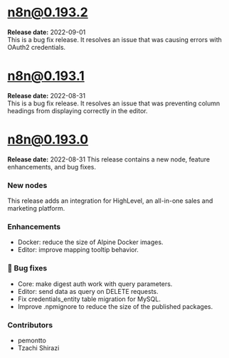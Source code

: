 # n8n@0.193.2
**Release date:** 2022-09-01  
This is a bug fix release. It resolves an issue that was causing errors with OAuth2 credentials.
# n8n@0.193.1
**Release date:** 2022-08-31  
This is a bug fix release. It resolves an issue that was preventing column headings from displaying correctly in the editor.
# n8n@0.193.0
**Release date:** 2022-08-31
This release contains a new node, feature enhancements, and bug fixes.  
### New nodes
This release adds an integration for HighLevel, an all-in-one sales and marketing platform.
### Enhancements
- Docker: reduce the size of Alpine Docker images.
- Editor: improve mapping tooltip behavior.
### :bug: Bug fixes
- Core: make digest auth work with query parameters.
- Editor: send data as query on DELETE requests.
- Fix credentials_entity table migration for MySQL.
- Improve .npmignore to reduce the size of the published packages.
### Contributors
- pemontto
- Tzachi Shirazi